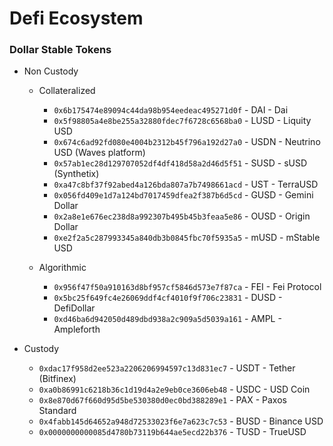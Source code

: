 
# Defi Ecosystem

### Dollar Stable Tokens

* Non Custody

  * Collateralized
    - ```0x6b175474e89094c44da98b954eedeac495271d0f``` - DAI - Dai
    - ```0x5f98805a4e8be255a32880fdec7f6728c6568ba0``` - LUSD - Liquity USD
    - ```0x674c6ad92fd080e4004b2312b45f796a192d27a0``` - USDN - Neutrino USD (Waves platform)
    - ```0x57ab1ec28d129707052df4df418d58a2d46d5f51``` - SUSD - sUSD (Synthetix)
    - ```0xa47c8bf37f92abed4a126bda807a7b7498661acd``` - UST - TerraUSD
    - ```0x056fd409e1d7a124bd7017459dfea2f387b6d5cd``` - GUSD - Gemini Dollar
    - ```0x2a8e1e676ec238d8a992307b495b45b3feaa5e86``` - OUSD - Origin Dollar
    - ```0xe2f2a5c287993345a840db3b0845fbc70f5935a5``` - mUSD - mStable USD

  * Algorithmic
    - ```0x956f47f50a910163d8bf957cf5846d573e7f87ca``` - FEI - Fei Protocol
    - ```0x5bc25f649fc4e26069ddf4cf4010f9f706c23831``` - DUSD - DefiDollar
    - ```0xd46ba6d942050d489dbd938a2c909a5d5039a161``` - AMPL - Ampleforth

* Custody

  - ```0xdac17f958d2ee523a2206206994597c13d831ec7``` - USDT - Tether (Bitfinex)
  - ```0xa0b86991c6218b36c1d19d4a2e9eb0ce3606eb48``` - USDC - USD Coin
  - ```0x8e870d67f660d95d5be530380d0ec0bd388289e1``` - PAX - Paxos Standard
  - ```0x4fabb145d64652a948d72533023f6e7a623c7c53``` - BUSD - Binance USD
  - ```0x0000000000085d4780b73119b644ae5ecd22b376``` - TUSD - TrueUSD
